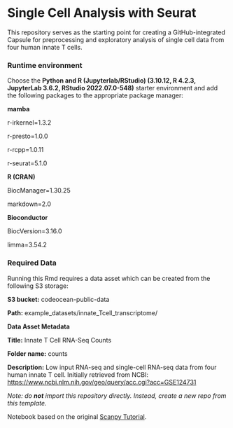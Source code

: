 # Single Cell Analysis with Seurat 

This repository serves as the starting point for creating a GitHub-integrated Capsule for preprocessing and exploratory analysis of single cell data from four human innate T cells.  

### Runtime environment

Choose the **Python and R (Jupyterlab/RStudio) (3.10.12, R 4.2.3, JupyterLab 3.6.2, RStudio 2022.07.0-548)** starter environment and add the following packages to the appropriate package manager:

**mamba**

r-irkernel=1.3.2

r-presto=1.0.0

r-rcpp=1.0.11

r-seurat=5.1.0

**R (CRAN)**

BiocManager=1.30.25

markdown=2.0

**Bioconductor**

BiocVersion=3.16.0

limma=3.54.2

### Required Data

Running this Rmd requires a data asset which can be created from the following S3 storage:

**S3 bucket:** codeocean-public-data

**Path:** example_datasets/innate_Tcell_transcriptome/

**Data Asset Metadata**

**Title:** Innate T Cell RNA-Seq Counts

**Folder name:** counts

**Description:** Low input RNA-seq and single-cell RNA-seq data from four human innate T cell. Initially retrieved from NCBI: https://www.ncbi.nlm.nih.gov/geo/query/acc.cgi?acc=GSE124731


*Note: do **not** import this repository directly. Instead, create a new repo from this template.*

Notebook based on the original [Scanpy Tutorial](https://scanpy-tutorials.readthedocs.io/en/latest/pbmc3k.html). 
